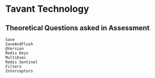 # Tavant Technology

## Theoretical Questions asked in Assessment 

```text
Save
SaveAndFlush
@Version
Redis Keys
MultiExec
Redis Sentinel
Filters
Interceptors
```
